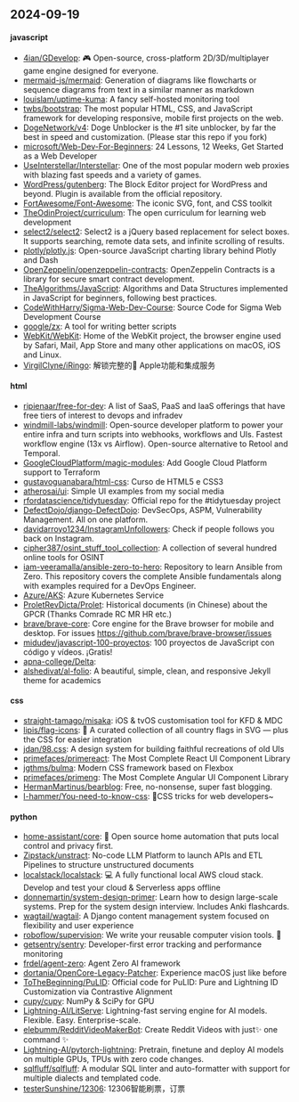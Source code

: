 ## 2024-09-19

#### javascript
* [4ian/GDevelop](https://github.com/4ian/GDevelop): 🎮 Open-source, cross-platform 2D/3D/multiplayer game engine designed for everyone.
* [mermaid-js/mermaid](https://github.com/mermaid-js/mermaid): Generation of diagrams like flowcharts or sequence diagrams from text in a similar manner as markdown
* [louislam/uptime-kuma](https://github.com/louislam/uptime-kuma): A fancy self-hosted monitoring tool
* [twbs/bootstrap](https://github.com/twbs/bootstrap): The most popular HTML, CSS, and JavaScript framework for developing responsive, mobile first projects on the web.
* [DogeNetwork/v4](https://github.com/DogeNetwork/v4): Doge Unblocker is the #1 site unblocker, by far the best in speed and customization. (Please star this repo if you fork)
* [microsoft/Web-Dev-For-Beginners](https://github.com/microsoft/Web-Dev-For-Beginners): 24 Lessons, 12 Weeks, Get Started as a Web Developer
* [UseInterstellar/Interstellar](https://github.com/UseInterstellar/Interstellar): One of the most popular modern web proxies with blazing fast speeds and a variety of games.
* [WordPress/gutenberg](https://github.com/WordPress/gutenberg): The Block Editor project for WordPress and beyond. Plugin is available from the official repository.
* [FortAwesome/Font-Awesome](https://github.com/FortAwesome/Font-Awesome): The iconic SVG, font, and CSS toolkit
* [TheOdinProject/curriculum](https://github.com/TheOdinProject/curriculum): The open curriculum for learning web development
* [select2/select2](https://github.com/select2/select2): Select2 is a jQuery based replacement for select boxes. It supports searching, remote data sets, and infinite scrolling of results.
* [plotly/plotly.js](https://github.com/plotly/plotly.js): Open-source JavaScript charting library behind Plotly and Dash
* [OpenZeppelin/openzeppelin-contracts](https://github.com/OpenZeppelin/openzeppelin-contracts): OpenZeppelin Contracts is a library for secure smart contract development.
* [TheAlgorithms/JavaScript](https://github.com/TheAlgorithms/JavaScript): Algorithms and Data Structures implemented in JavaScript for beginners, following best practices.
* [CodeWithHarry/Sigma-Web-Dev-Course](https://github.com/CodeWithHarry/Sigma-Web-Dev-Course): Source Code for Sigma Web Development Course
* [google/zx](https://github.com/google/zx): A tool for writing better scripts
* [WebKit/WebKit](https://github.com/WebKit/WebKit): Home of the WebKit project, the browser engine used by Safari, Mail, App Store and many other applications on macOS, iOS and Linux.
* [VirgilClyne/iRingo](https://github.com/VirgilClyne/iRingo): 解锁完整的 Apple功能和集成服务

#### html
* [ripienaar/free-for-dev](https://github.com/ripienaar/free-for-dev): A list of SaaS, PaaS and IaaS offerings that have free tiers of interest to devops and infradev
* [windmill-labs/windmill](https://github.com/windmill-labs/windmill): Open-source developer platform to power your entire infra and turn scripts into webhooks, workflows and UIs. Fastest workflow engine (13x vs Airflow). Open-source alternative to Retool and Temporal.
* [GoogleCloudPlatform/magic-modules](https://github.com/GoogleCloudPlatform/magic-modules): Add Google Cloud Platform support to Terraform
* [gustavoguanabara/html-css](https://github.com/gustavoguanabara/html-css): Curso de HTML5 e CSS3
* [atherosai/ui](https://github.com/atherosai/ui): Simple UI examples from my social media
* [rfordatascience/tidytuesday](https://github.com/rfordatascience/tidytuesday): Official repo for the #tidytuesday project
* [DefectDojo/django-DefectDojo](https://github.com/DefectDojo/django-DefectDojo): DevSecOps, ASPM, Vulnerability Management. All on one platform.
* [davidarroyo1234/InstagramUnfollowers](https://github.com/davidarroyo1234/InstagramUnfollowers): Check if people follows you back on Instagram.
* [cipher387/osint_stuff_tool_collection](https://github.com/cipher387/osint_stuff_tool_collection): A collection of several hundred online tools for OSINT
* [iam-veeramalla/ansible-zero-to-hero](https://github.com/iam-veeramalla/ansible-zero-to-hero): Repository to learn Ansible from Zero. This repository covers the complete Ansible fundamentals along with examples required for a DevOps Engineer.
* [Azure/AKS](https://github.com/Azure/AKS): Azure Kubernetes Service
* [ProletRevDicta/Prolet](https://github.com/ProletRevDicta/Prolet): Historical documents (in Chinese) about the GPCR (Thanks Comrade RC MR HR etc.)
* [brave/brave-core](https://github.com/brave/brave-core): Core engine for the Brave browser for mobile and desktop. For issues https://github.com/brave/brave-browser/issues
* [midudev/javascript-100-proyectos](https://github.com/midudev/javascript-100-proyectos): 100 proyectos de JavaScript con código y vídeos. ¡Gratis!
* [apna-college/Delta](https://github.com/apna-college/Delta): 
* [alshedivat/al-folio](https://github.com/alshedivat/al-folio): A beautiful, simple, clean, and responsive Jekyll theme for academics

#### css
* [straight-tamago/misaka](https://github.com/straight-tamago/misaka): iOS & tvOS customisation tool for KFD & MDC
* [lipis/flag-icons](https://github.com/lipis/flag-icons): 🎏 A curated collection of all country flags in SVG — plus the CSS for easier integration
* [jdan/98.css](https://github.com/jdan/98.css): A design system for building faithful recreations of old UIs
* [primefaces/primereact](https://github.com/primefaces/primereact): The Most Complete React UI Component Library
* [jgthms/bulma](https://github.com/jgthms/bulma): Modern CSS framework based on Flexbox
* [primefaces/primeng](https://github.com/primefaces/primeng): The Most Complete Angular UI Component Library
* [HermanMartinus/bearblog](https://github.com/HermanMartinus/bearblog): Free, no-nonsense, super fast blogging.
* [l-hammer/You-need-to-know-css](https://github.com/l-hammer/You-need-to-know-css): 💄CSS tricks for web developers~

#### python
* [home-assistant/core](https://github.com/home-assistant/core): 🏡 Open source home automation that puts local control and privacy first.
* [Zipstack/unstract](https://github.com/Zipstack/unstract): No-code LLM Platform to launch APIs and ETL Pipelines to structure unstructured documents
* [localstack/localstack](https://github.com/localstack/localstack): 💻 A fully functional local AWS cloud stack. Develop and test your cloud & Serverless apps offline
* [donnemartin/system-design-primer](https://github.com/donnemartin/system-design-primer): Learn how to design large-scale systems. Prep for the system design interview. Includes Anki flashcards.
* [wagtail/wagtail](https://github.com/wagtail/wagtail): A Django content management system focused on flexibility and user experience
* [roboflow/supervision](https://github.com/roboflow/supervision): We write your reusable computer vision tools. 💜
* [getsentry/sentry](https://github.com/getsentry/sentry): Developer-first error tracking and performance monitoring
* [frdel/agent-zero](https://github.com/frdel/agent-zero): Agent Zero AI framework
* [dortania/OpenCore-Legacy-Patcher](https://github.com/dortania/OpenCore-Legacy-Patcher): Experience macOS just like before
* [ToTheBeginning/PuLID](https://github.com/ToTheBeginning/PuLID): Official code for PuLID: Pure and Lightning ID Customization via Contrastive Alignment
* [cupy/cupy](https://github.com/cupy/cupy): NumPy & SciPy for GPU
* [Lightning-AI/LitServe](https://github.com/Lightning-AI/LitServe): Lightning-fast serving engine for AI models. Flexible. Easy. Enterprise-scale.
* [elebumm/RedditVideoMakerBot](https://github.com/elebumm/RedditVideoMakerBot): Create Reddit Videos with just✨ one command ✨
* [Lightning-AI/pytorch-lightning](https://github.com/Lightning-AI/pytorch-lightning): Pretrain, finetune and deploy AI models on multiple GPUs, TPUs with zero code changes.
* [sqlfluff/sqlfluff](https://github.com/sqlfluff/sqlfluff): A modular SQL linter and auto-formatter with support for multiple dialects and templated code.
* [testerSunshine/12306](https://github.com/testerSunshine/12306): 12306智能刷票，订票

